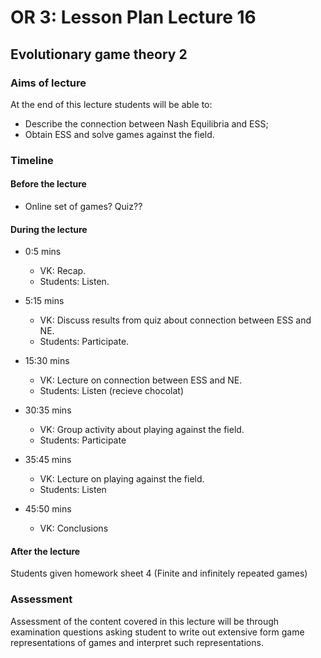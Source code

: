 # OR 3: Lesson Plan Lecture 16
## Evolutionary game theory 2

### Aims of lecture

At the end of this lecture students will be able to:

- Describe the connection between Nash Equilibria and ESS;
- Obtain ESS and solve games against the field.

### Timeline

#### Before the lecture

- Online set of games? Quiz??

#### During the lecture

- 0:5 mins

    - VK: Recap.
    - Students: Listen.

- 5:15 mins

    - VK: Discuss results from quiz about connection between ESS and NE.
    - Students: Participate.

- 15:30 mins

    - VK: Lecture on connection between ESS and NE.
    - Students: Listen (recieve chocolat)

- 30:35 mins

    - VK: Group activity about playing against the field.
    - Students: Participate

- 35:45 mins

    - VK: Lecture on playing against the field.
    - Students: Listen

- 45:50 mins

    - VK: Conclusions

#### After the lecture

Students given homework sheet 4 (Finite and infinitely repeated games)
### Assessment

Assessment of the content covered in this lecture will be through examination questions asking student to write out extensive form game representations of games and interpret such representations.
